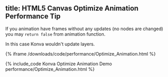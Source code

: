 title: HTML5 Canvas Optimize Animation Performance Tip
---

If you animation have frames without any updates (no nodes are changed) you may `return false` from animation function.

In this case Konva wouldn't update layers.

{% iframe /downloads/code/performance/Optimize_Animation.html %}

{% include_code Konva Optimize Animation Demo performance/Optimize_Animation.html %}
